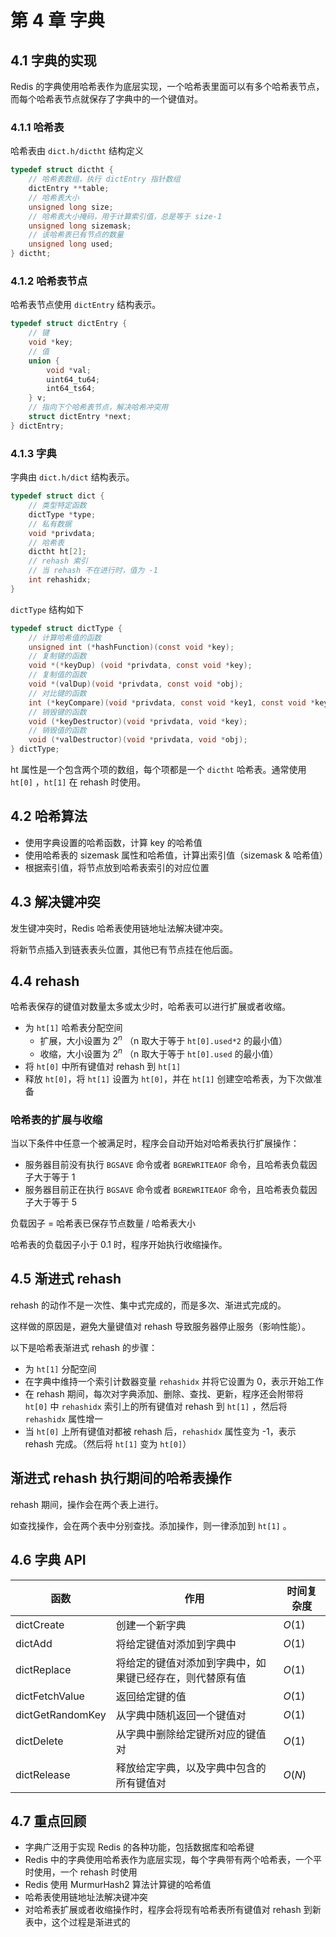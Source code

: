 # 第 4 章 字典

## 4.1 字典的实现

Redis 的字典使用哈希表作为底层实现，一个哈希表里面可以有多个哈希表节点，而每个哈希表节点就保存了字典中的一个键值对。



### 4.1.1 哈希表

哈希表由 `dict.h/dictht` 结构定义

```c
typedef struct dictht {
    // 哈希表数组，执行 dictEntry 指针数组
    dictEntry **table;
    // 哈希表大小
    unsigned long size;
    // 哈希表大小掩码，用于计算索引值，总是等于 size-1
    unsigned long sizemask;
    // 该哈希表已有节点的数量
    unsigned long used;
} dictht;
```



### 4.1.2 哈希表节点

哈希表节点使用 `dictEntry` 结构表示。

```c
typedef struct dictEntry {
    // 键
    void *key;
    // 值
    union {
        void *val;
        uint64_tu64;
        int64_ts64;
    } v;
    // 指向下个哈希表节点，解决哈希冲突用
    struct dictEntry *next;
} dictEntry;
```



### 4.1.3 字典

字典由 `dict.h/dict` 结构表示。

```c
typedef struct dict {
    // 类型特定函数
    dictType *type;
    // 私有数据
    void *privdata;
    // 哈希表
    dictht ht[2];
    // rehash 索引
    // 当 rehash 不在进行时，值为 -1
    int rehashidx;
}
```



`dictType` 结构如下

```c
typedef struct dictType {
    // 计算哈希值的函数
    unsigned int (*hashFunction)(const void *key);
    // 复制键的函数
    void *(*keyDup) (void *privdata, const void *key);
    // 复制值的函数
    void *(valDup)(void *privdata, const void *obj);
    // 对比键的函数
    int (*keyCompare)(void *privdata, const void *key1, const void *key2);
    // 销毁键的函数
    void (*keyDestructor)(void *privdata, void *key);
    // 销毁值的函数
    void (*valDestructor)(void *privdata, void *obj);
} dictType;
```



ht 属性是一个包含两个项的数组，每个项都是一个 `dictht` 哈希表。通常使用 `ht[0]` ，`ht[1]` 在 rehash 时使用。



## 4.2 哈希算法

+ 使用字典设置的哈希函数，计算 key 的哈希值
+ 使用哈希表的 sizemask 属性和哈希值，计算出索引值（sizemask & 哈希值）
+ 根据索引值，将节点放到哈希表索引的对应位置



## 4.3 解决键冲突

发生键冲突时，Redis 哈希表使用链地址法解决键冲突。

将新节点插入到链表表头位置，其他已有节点挂在他后面。



## 4.4 rehash

哈希表保存的键值对数量太多或太少时，哈希表可以进行扩展或者收缩。

+ 为 `ht[1]` 哈希表分配空间
  + 扩展，大小设置为 $2^n$ （n 取大于等于 `ht[0].used*2` 的最小值）
  + 收缩，大小设置为 $2^n$ （n 取大于等于 `ht[0].used` 的最小值）
+ 将 `ht[0]` 中所有键值对 rehash 到 `ht[1]`
+ 释放 `ht[0]`，将 `ht[1]` 设置为 `ht[0]`，并在 `ht[1]` 创建空哈希表，为下次做准备



### 哈希表的扩展与收缩

当以下条件中任意一个被满足时，程序会自动开始对哈希表执行扩展操作：

+ 服务器目前没有执行 `BGSAVE` 命令或者 `BGREWRITEAOF` 命令，且哈希表负载因子大于等于 1
+ 服务器目前正在执行 `BGSAVE` 命令或者 `BGREWRITEAOF` 命令，且哈希表负载因子大于等于 5

负载因子 = 哈希表已保存节点数量 / 哈希表大小

哈希表的负载因子小于 0.1 时，程序开始执行收缩操作。



## 4.5 渐进式 rehash

rehash 的动作不是一次性、集中式完成的，而是多次、渐进式完成的。

这样做的原因是，避免大量键值对 rehash 导致服务器停止服务（影响性能）。

以下是哈希表渐进式 rehash 的步骤：

+ 为 `ht[1]` 分配空间
+ 在字典中维持一个索引计数器变量 `rehashidx` 并将它设置为 0，表示开始工作
+ 在 rehash 期间，每次对字典添加、删除、查找、更新，程序还会附带将 `ht[0]` 中 `rehashidx` 索引上的所有键值对 rehash 到 `ht[1]` ，然后将 `rehashidx` 属性增一
+ 当 `ht[0]` 上所有键值对都被 rehash 后，`rehashidx` 属性变为 -1，表示 rehash 完成。（然后将 `ht[1]` 变为 `ht[0]`）



## 渐进式 rehash 执行期间的哈希表操作

rehash 期间，操作会在两个表上进行。

如查找操作，会在两个表中分别查找。添加操作，则一律添加到 `ht[1]` 。



## 4.6 字典 API

| 函数             | 作用                                                     | 时间复杂度 |
| ---------------- | -------------------------------------------------------- | ---------- |
| dictCreate       | 创建一个新字典                                           | $O(1)$     |
| dictAdd          | 将给定键值对添加到字典中                                 | $O(1)$     |
| dictReplace      | 将给定的键值对添加到字典中，如果键已经存在，则代替原有值 | $O(1)$     |
| dictFetchValue   | 返回给定键的值                                           | $O(1)$     |
| dictGetRandomKey | 从字典中随机返回一个键值对                               | $O(1)$     |
| dictDelete       | 从字典中删除给定键所对应的键值对                         | $O(1)$     |
| dictRelease      | 释放给定字典，以及字典中包含的所有键值对                 | $O(N)$     |





## 4.7 重点回顾

+ 字典广泛用于实现 Redis 的各种功能，包括数据库和哈希键
+ Redis 中的字典使用哈希表作为底层实现，每个字典带有两个哈希表，一个平时使用，一个 rehash 时使用
+ Redis 使用 MurmurHash2 算法计算键的哈希值
+ 哈希表使用链地址法解决键冲突
+ 对哈希表扩展或者收缩操作时，程序会将现有哈希表所有键值对 rehash 到新表中，这个过程是渐进式的

